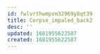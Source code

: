 ```yaml
---
id: fwlvrthwmpvm32969y8qt39
title: Corpse_impaled_back2
desc: ''
updated: 1681955622587
created: 1681955622587
---
```

